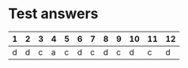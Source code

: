 # Test answers

| 1 | 2 | 3 | 4 | 5 | 6 | 7 | 8 | 9 | 10 | 11 | 12 |
| - | - | - | - | - | - | - | - | - | -- | -- | -- |
| d | d | c | a | c | d | c | d | c | d  | c  | d  |
